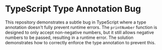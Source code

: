 # TypeScript Type Annotation Bug

This repository demonstrates a subtle bug in TypeScript where a type annotation doesn't fully prevent runtime errors.  The `printNumber` function is designed to only accept non-negative numbers, but it still allows negative numbers to be passed, resulting in a runtime error. The solution demonstrates how to correctly enforce the type annotation to prevent this.